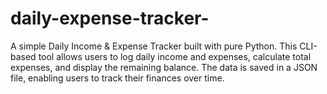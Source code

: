 # daily-expense-tracker-
A simple Daily Income &amp; Expense Tracker built with pure Python. This CLI-based tool allows users to log daily income and expenses, calculate total expenses, and display the remaining balance. The data is saved in a JSON file, enabling users to track their finances over time.
